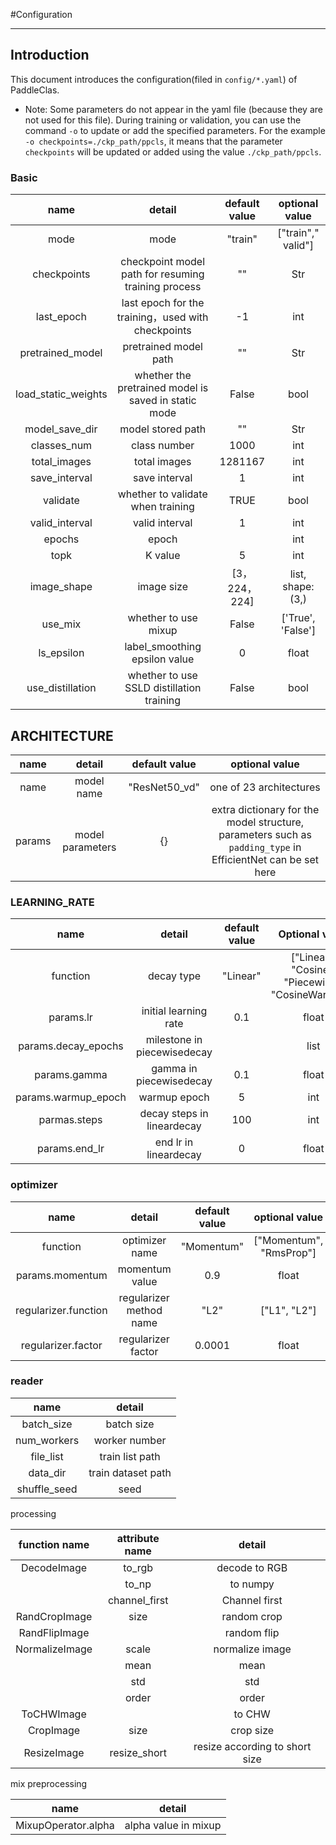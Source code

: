 #Configuration

---

## Introduction

This document introduces the configuration(filed in `config/*.yaml`) of PaddleClas.

* Note: Some parameters do not appear in the yaml file (because they are not used for this file). During training or validation, you can use the command `-o` to update or add the specified parameters. For the example `-o checkpoints=./ckp_path/ppcls`, it means that the parameter `checkpoints` will be updated or added using the value `./ckp_path/ppcls`.

### Basic

| name | detail | default value | optional value |
|:---:|:---:|:---:|:---:|
| mode | mode | "train" | ["train"," valid"] |
| checkpoints | checkpoint model path for resuming training process | "" | Str |
| last_epoch | last epoch for the training，used with checkpoints | -1 | int |
| pretrained_model | pretrained model path | "" | Str |
| load_static_weights | whether the pretrained model is saved in static mode | False | bool |
| model_save_dir | model stored path | "" | Str |
| classes_num | class number | 1000 | int |
| total_images | total images | 1281167 | int |
| save_interval | save interval | 1 | int |
| validate | whether to validate when training | TRUE | bool |
| valid_interval | valid interval | 1 | int |
| epochs | epoch |  | int |
| topk | K value | 5 | int |
| image_shape | image size | [3，224，224] | list, shape: (3,) |
| use_mix | whether to use mixup | False | ['True', 'False'] |
| ls_epsilon | label_smoothing epsilon value| 0 | float |
| use_distillation | whether to use SSLD distillation training | False | bool |


## ARCHITECTURE

| name | detail | default value | optional value |
|:---:|:---:|:---:|:---:|
| name | model name | "ResNet50_vd" | one of 23 architectures |
| params | model parameters | {} | extra dictionary for the model structure, parameters such as `padding_type` in EfficientNet can be set here |


### LEARNING_RATE

| name | detail | default value |Optional value |
|:---:|:---:|:---:|:---:|
| function | decay type | "Linear" | ["Linear", "Cosine", <br> "Piecewise", "CosineWarmup"] |
| params.lr | initial learning rate | 0.1 | float |
| params.decay_epochs | milestone in piecewisedecay |  | list |
| params.gamma | gamma in piecewisedecay | 0.1 | float |
| params.warmup_epoch | warmup epoch | 5 | int |
| parmas.steps | decay steps in lineardecay | 100 | int |
| params.end_lr | end lr in lineardecay | 0 | float |

### optimizer

| name | detail | default value | optional value |
|:---:|:---:|:---:|:---:|
| function | optimizer name | "Momentum" | ["Momentum", "RmsProp"] |
| params.momentum | momentum value | 0.9 | float |
| regularizer.function | regularizer method name | "L2" | ["L1", "L2"] |
| regularizer.factor | regularizer factor | 0.0001 | float |

### reader

| name | detail |
|:---:|:---:|
| batch_size | batch size |
| num_workers | worker number |
| file_list | train list path |
| data_dir | train  dataset path |
| shuffle_seed | seed |

processing

| function name | attribute name | detail |
|:---:|:---:|:---:|
| DecodeImage | to_rgb | decode to RGB |
|  | to_np | to numpy |
|  | channel_first | Channel first |
| RandCropImage | size | random crop |
| RandFlipImage | | random flip |
| NormalizeImage | scale | normalize image |
|  | mean | mean |
|  | std | std |
|  | order | order |
| ToCHWImage |  | to CHW |
| CropImage | size | crop size |
| ResizeImage | resize_short | resize according to short size |

mix preprocessing

| name| detail|
|:---:|:---:|
| MixupOperator.alpha | alpha value in mixup|
